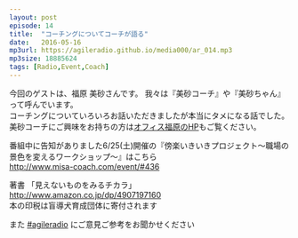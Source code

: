 ```yaml
---
layout: post
episode: 14
title:  "コーチングについてコーチが語る"
date:   2016-05-16
mp3url: https://agileradio.github.io/media000/ar_014.mp3
mp3size: 18885624
tags: [Radio,Event,Coach]
---
```


今回のゲストは、福原 美砂さんです。
我々は『美砂コーチ』や『美砂ちゃん』って呼んでいます。  
コーチングについていろいろお話いただきましたが本当にタメになる話でした。  
美砂コーチにご興味をお持ちの方は[オフィス福原のHP](http://www.misa-coach.com/)もご覧ください。  

番組中に告知がありました6/25(土)開催の『傍楽いきいきプロジェクト～職場の景色を変えるワークショップ～』はこちら  
http://www.misa-coach.com/event/#436  

著書 「見えないものをみるチカラ」  
http://www.amazon.co.jp/dp/4907197160  
本の印税は盲導犬育成団体に寄付されます  

また [#agileradio](https://twitter.com/intent/tweet?hashtags=agileradio) にご意見ご参考をお聞かせください  

